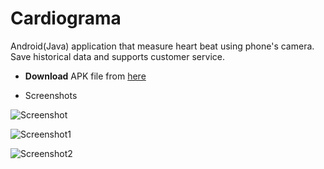 # Cardiograma

Android(Java) application that measure heart beat using phone's camera. Save historical data and supports customer service.

- **Download** APK file from [here](https://github.com/adrian09h/CardioGrama/files/4967699/CardioGrama.apk.zip)

- Screenshots

![Screenshot](https://user-images.githubusercontent.com/11132956/88315194-46431f00-cd16-11ea-94d2-3218c4112157.png)

![Screenshot1](https://user-images.githubusercontent.com/11132956/88315468-9d48f400-cd16-11ea-85b1-7a9fc18ba53d.png)

![Screenshot2](https://user-images.githubusercontent.com/11132956/88315494-a76af280-cd16-11ea-8828-9cb627abd384.png)

